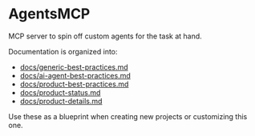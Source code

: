 # AgentsMCP

MCP server to spin off custom agents for the task at hand.

Documentation is organized into:
- [docs/generic-best-practices.md](docs/generic-best-practices.md)
- [docs/ai-agent-best-practices.md](docs/ai-agent-best-practices.md)
- [docs/product-best-practices.md](docs/product-best-practices.md)
- [docs/product-status.md](docs/product-status.md)
- [docs/product-details.md](docs/product-details.md)

Use these as a blueprint when creating new projects or customizing this one.
